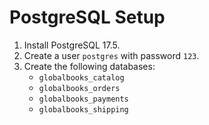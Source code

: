 # PostgreSQL Setup

1.  Install PostgreSQL 17.5.
2.  Create a user `postgres` with password `123`.
3.  Create the following databases:
    -   `globalbooks_catalog`
    -   `globalbooks_orders`
    -   `globalbooks_payments`
    -   `globalbooks_shipping`
